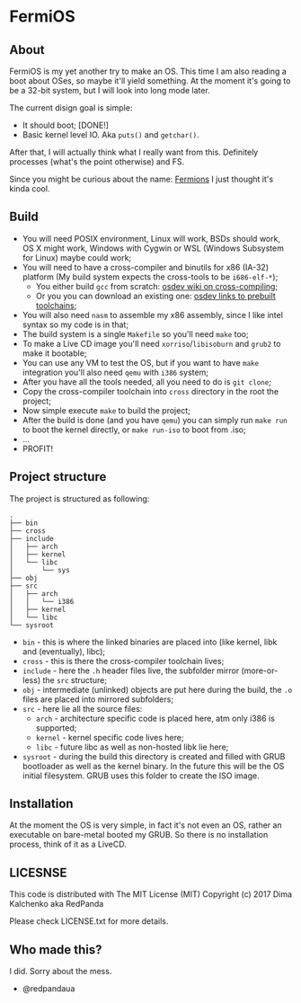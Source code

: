 FermiOS
=======

## About

FermiOS is my yet another try to make an OS. This time I am also reading a boot about OSes, so maybe it'll yield something. At the moment it's going to
be a 32-bit system, but I will look into long mode later.


The current disign goal is simple:

* It should boot; [DONE!]
* Basic kernel level IO. Aka `puts()` and `getchar()`.

After that, I will actually think what I really want from this. Definitely processes (what's the point otherwise) and FS.


Since you might be curious about the name: [Fermions](https://en.wikipedia.org/wiki/Fermion) I just thought it's kinda cool.

## Build

* You will need POSIX environment, Linux will work, BSDs should work, OS X might work, Windows with Cygwin or WSL (Windows Subsystem for Linux) maybe could work;
* You will need to have a cross-compiler and binutils for x86 (IA-32) platform (My build system expects the cross-tools to be `i686-elf-*`);
	* You either build `gcc` from scratch: [osdev wiki on cross-compiling](http://wiki.osdev.org/GCC_Cross-Compiler);
	* Or you you can download an existing one: [osdev links to prebuilt toolchains](http://wiki.osdev.org/GCC_Cross-Compiler#Prebuilt_Toolchains);
* You will also need `nasm` to assemble my x86 assembly, since I like intel syntax so my code is in that;
* The build system is a single `Makefile` so you'll need `make` too;
* To make a Live CD image you'll need `xorriso`/`libisoburn` and `grub2` to make it bootable;
* You can use any VM to test the OS, but if you want to have `make` integration you'll also need `qemu` with `i386` system;
* After you have all the tools needed, all you need to do is `git clone`;
* Copy the cross-compiler toolchain into `cross` directory in the root the project;
* Now simple execute `make` to build the project;
* After the build is done (and you have `qemu`) you can simply run `make run` to boot the kernel directly, or `make run-iso` to boot from .iso;
* ...
* PROFIT!


## Project structure

The project is structured as following:

```
.
├── bin
├── cross
├── include
│   ├── arch
│   ├── kernel
│   └── libc
│       └── sys
├── obj
├── src
│   ├── arch
│   │   └── i386
│   ├── kernel
│   └── libc
└── sysroot
```

* `bin` - this is where the linked binaries are placed into (like kernel, libk and (eventually), libc);
* `cross` - this is there the cross-compiler toolchain lives;
* `include` - here the `.h` header files live, the subfolder mirror (more-or-less) the `src` structure;
* `obj` - intermediate (unlinked) objects are put here during the build, the `.o` files are placed into mirrored subfolders;
* `src` - here lie all the source files:
	* `arch` - architecture specific code is placed here, atm only i386 is supported;
	* `kernel` - kernel specific code lives here;
	* `libc` - future libc as well as non-hosted libk lie here;
* `sysroot` - during the build this directory is created and filled with GRUB bootloader as well as the kernel binary. In the future this will be the OS initial filesystem. GRUB uses this folder to create the ISO image.


## Installation

At the moment the OS is very simple, in fact it's not even an OS, rather an executable on bare-metal booted my GRUB. So there is no installation process, think of it as a LiveCD.


## LICESNSE

This code is distributed with The MIT License (MIT) Copyright (c) 2017 Dima Kalchenko aka RedPanda

Please check LICENSE.txt for more details.


## Who made this?

I did. Sorry about the mess.

* @redpandaua
